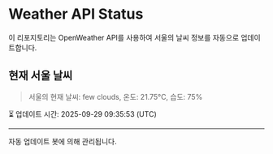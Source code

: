 
# Weather API Status

이 리포지토리는 OpenWeather API를 사용하여 서울의 날씨 정보를 자동으로 업데이트합니다.

## 현재 서울 날씨
> 서울의 현재 날씨: few clouds, 온도: 21.75°C, 습도: 75%

⏳ 업데이트 시간: 2025-09-29 09:35:53 (UTC)

---
자동 업데이트 봇에 의해 관리됩니다.
